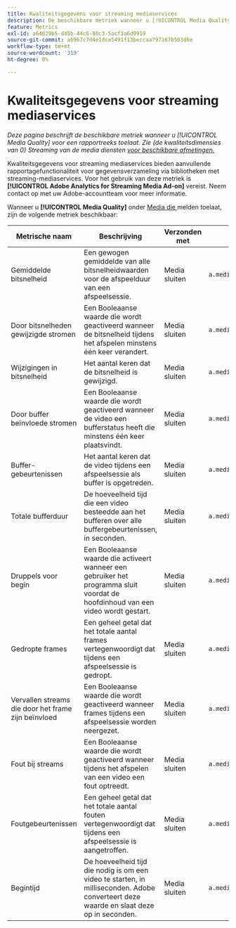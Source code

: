 ```yaml
---
title: Kwaliteitsgegevens voor streaming mediaservices
description: De beschikbare metriek wanneer u [!UICONTROL Media Quality] voor een rapportreeks toelaat.
feature: Metrics
exl-id: a64829b5-d45b-44c6-80c3-5acf1a6d9919
source-git-commit: a6967c7d4e1dca5491f13beccaa797167b503d6e
workflow-type: tm+mt
source-wordcount: '319'
ht-degree: 0%

---
```


# Kwaliteitsgegevens voor streaming mediaservices

*Deze pagina beschrijft de beschikbare metriek wanneer u [!UICONTROL Media Quality] voor een rapportreeks toelaat. Zie {de kwaliteitsdimensies van 0} Streaming van de media diensten [ voor beschikbare afmetingen.](../dimensions/sm-quality.md)*

Kwaliteitsgegevens voor streaming mediaservices bieden aanvullende rapportagefunctionaliteit voor gegevensverzameling via bibliotheken met streaming-mediaservices. Voor het gebruik van deze metriek is **[!UICONTROL Adobe Analytics for Streaming Media Ad-on]** vereist. Neem contact op met uw Adobe-accountteam voor meer informatie.

Wanneer u **[!UICONTROL Media Quality]** onder [ Media die ](/help/admin/tools/manage-rs/edit-settings/media-management.md) melden toelaat, zijn de volgende metriek beschikbaar:

| Metrische naam | Beschrijving | Verzonden met | Variabele van contextgegevens |
| --- | --- | --- | --- |
| Gemiddelde bitsnelheid | Een gewogen gemiddelde van alle bitsnelheidwaarden voor de afspeelduur van een afspeelsessie. | Media sluiten | `a.media.qoe.bitrateAverage` |
| Door bitsnelheden gewijzigde stromen | Een Booleaanse waarde die wordt geactiveerd wanneer de bitsnelheid tijdens het afspelen minstens één keer verandert. | Media sluiten | `a.media.qoe.bitrateChange` |
| Wijzigingen in bitsnelheid | Het aantal keren dat de bitsnelheid is gewijzigd. | Media sluiten | `a.media.qoe.bitrateChangeCount` |
| Door buffer beïnvloede stromen | Een Booleaanse waarde die wordt geactiveerd wanneer de video een bufferstatus heeft die minstens één keer plaatsvindt. | Media sluiten | `a.media.qoe.buffer` |
| Buffer-gebeurtenissen | Het aantal keren dat de video tijdens een afspeelsessie als buffer is opgetreden. | Media sluiten | `a.media.qoe.bufferCount` |
| Totale bufferduur | De hoeveelheid tijd die een video besteedde aan het bufferen over alle buffergebeurtenissen, in seconden. | Media sluiten | `a.media.qoe.bufferTime` |
| Druppels voor begin | Een Booleaanse waarde die activeert wanneer een gebruiker het programma sluit voordat de hoofdinhoud van een video wordt gestart. | Media sluiten | `a.media.qoe.dropBeforeStart` |
| Gedropte frames | Een geheel getal dat het totale aantal frames vertegenwoordigt dat tijdens een afspeelsessie is gedropt. | Media sluiten | `a.media.qoe.droppedFrameCount` |
| Vervallen streams die door het frame zijn beïnvloed | Een Booleaanse waarde die wordt geactiveerd wanneer frames tijdens een afspeelsessie worden neergezet. | Media sluiten | `a.media.qoe.droppedFrames` |
| Fout bij streams | Een Booleaanse waarde die wordt geactiveerd wanneer tijdens het afspelen van een video een fout optreedt. | Media sluiten | `a.media.qoe.error` |
| Foutgebeurtenissen | Een geheel getal dat het totale aantal fouten vertegenwoordigt dat tijdens een afspeelsessie is aangetroffen. | Media sluiten | `a.media.qoe.errorCount` |
| Begintijd | De hoeveelheid tijd die nodig is om een video te starten, in milliseconden. Adobe converteert deze waarde en slaat deze op in seconden. | Media sluiten | `a.media.qoe.timeToStart` |
